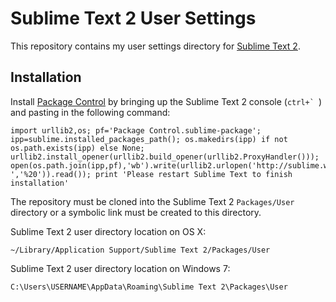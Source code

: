 # Sublime Text 2 User Settings

This repository contains my user settings directory for [Sublime Text 2](http://www.sublimetext.com/2).


## Installation

Install [Package Control](http://wbond.net/sublime_packages/package_control) by bringing up the Sublime Text 2 console (``ctrl+` ``) and pasting in the following command:

	import urllib2,os; pf='Package Control.sublime-package'; ipp=sublime.installed_packages_path(); os.makedirs(ipp) if not os.path.exists(ipp) else None; urllib2.install_opener(urllib2.build_opener(urllib2.ProxyHandler())); open(os.path.join(ipp,pf),'wb').write(urllib2.urlopen('http://sublime.wbond.net/'+pf.replace(' ','%20')).read()); print 'Please restart Sublime Text to finish installation'

The repository must be cloned into the Sublime Text 2 `Packages/User` directory or a symbolic link must be created to this directory.

Sublime Text 2 user directory location on OS X:

	~/Library/Application Support/Sublime Text 2/Packages/User

Sublime Text 2 user directory location on Windows 7:

	C:\Users\USERNAME\AppData\Roaming\Sublime Text 2\Packages\User
